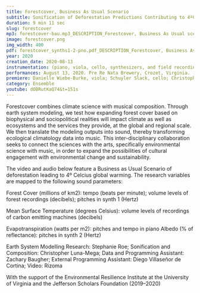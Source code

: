 ```yaml
---
title: Forestcover, Business As Usual Scenario
subtitle: Sonification of Deforestation Predictions Contributing to 4ºC Warming by 2100
duration: 9 min 11 sec
slug: forestcover
mp3: forestcover-bau.mp3_DESCRIPTION_Forestcover, Business As Usual scenario
image: forestcover.png
img_width: 400
pdf: forestcover_synths1-2-pno.pdf_DESCRIPTION_Forestcover, Business As Usual scenario
year: 2020
creation_date: 2020-08-13
instrumentation: (piano, viola, cello, synthesizers, and field recordings)
performances: August 13, 2020. Pre Re Nata Brewery, Crozet, Virginia.
premiere: Danielle Wiebe-Burke, viola; Schuyler Slack, cello; Christopher Luna-Mega, piano/electronics. Charlottesville, VA
category: Ensemble
youtube: dOBRutKaQ74&t=151s
---
```


Forestcover combines climate science with musical composition. Through earth system modeling, we test how expanding forest cover based on biophysical and sociopolitical realities will impact climate as well as ecosystems and the services they provide, at the global and regional scale. We then translate the modeling outputs into sound, thereby transforming ecological climatology data into music. This inter-disciplinary collaboration seeks to connect the sciences with the arts, specifically environmental science with music, in order to expand the possibilities of cultural engagement with environmental change and sustainability. 

The video and audio below feature a Business as Usual Scenario of deforestation leading to 4º Celcius global warming. The research variables are mapped to the following sound parameters:

Forest Cover (millions of km2): tempo (beats per minute); volume levels of forest recordings (decibels); pitches in synth 1 (Hertz)

Mean Surface Temperature (degrees Celsius): volume levels of recordings of carbon emitting machines (decibels)

Evapotranspiration (watts per m2): pitches and tempo in piano
Albedo (% of reflectance): pitches in synth 2 (Hertz)

Earth System Modelling Research: Stephanie Roe; 
Sonification and Composition: Christopher Luna-Mega; 
Data and Programming Assistant: Zachary Baugher; 
External Programming Assistant: Diego Villaseñor de Cortina; 
Video: Rizoma

With the support of the Environmental Resilience Institute at the University of Virginia and the Jefferson Scholars Foundation (2019–2020)